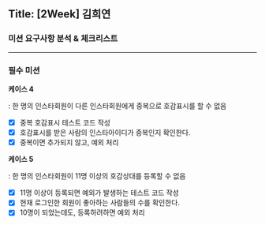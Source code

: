 ## **Title: [2Week] 김희연**

### **미션 요구사항 분석 & 체크리스트**

---

### 필수 미션

**케이스 4**

: 한 명의 인스타회원이 다른 인스타회원에게 중복으로 호감표시를 할 수 없음

- [x]  중복 호감표시 테스트 코드 작성
- [x]  호감표시를 받은 사람의 인스타아이디가 중복인지 확인한다.
- [x]  중복이면 추가되지 않고, 예외 처리

**케이스 5**

: 한 명의 인스타회원이 11명 이상의 호감상대를 등록할 수 없음

- [x]  11명 이상이 등록되면 예외가 발생하는 테스트 코드 작성
- [x]  현재 로그인한 회원이 좋아하는 사람들의 수를 확인한다.
- [x]  10명이 되었는데도, 등록하려하면 예외 처리